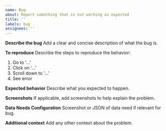 ```yaml
---
name: Bug
about: Report something that is not working as expected
title: ''
labels: bug
assignees: ''
---
```


**Describe the bug**
Add a clear and concise description of what the bug is.

**To reproduce**
Describe the steps to reproduce the behavior:
1. Go to '...'
2. Click on '...'
3. Scroll down to '...'
4. See error

**Expected behavior**
Describe what you expected to happen.

**Screenshots**
If applicable, add screenshots to help explain the problem.

**Data Needs Configuration**
Screenshot or JSON of data need if relevant for bug.

**Additional context**
Add any other context about the problem.

